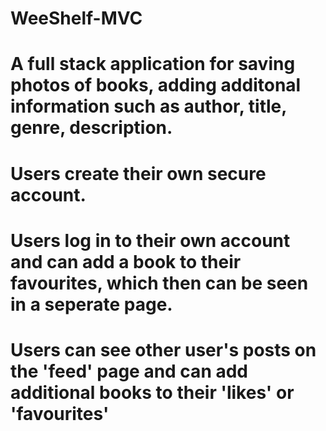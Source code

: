 # WeeShelf-MVC
# A full stack application for saving photos of books, adding additonal information such as author, title, genre, description. 
# Users create their own secure account. 
# Users log in to their own account and can add a book to their favourites, which then can be seen in a seperate page. 
# Users can see other user's posts on the 'feed' page and can add additional books to their 'likes' or 'favourites'
